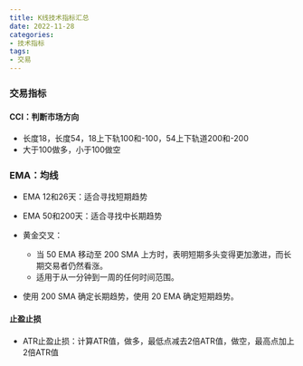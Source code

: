 ```yaml
---
title: K线技术指标汇总
date: 2022-11-28
categories:
- 技术指标
tags:
- 交易
---
```



### 交易指标


#### CCI：判断市场方向
- 长度18，长度54，18上下轨100和-100，54上下轨道200和-200
- 大于100做多，小于100做空

<!-- more -->

### EMA：均线
- EMA 12和26天：适合寻找短期趋势
- EMA 50和200天：适合寻找中长期趋势
- 黄金交叉：
  - 当 50 EMA 移动至 200 SMA 上方时，表明短期多头变得更加激进，而长期交易者仍然看涨。
  - 适用于从一分钟到一周的任何时间范围。


- 使用 200 SMA 确定长期趋势，使用 20 EMA 确定短期趋势。



#### 止盈止损
- ATR止盈止损：计算ATR值，做多，最低点减去2倍ATR值，做空，最高点加上2倍ATR值
